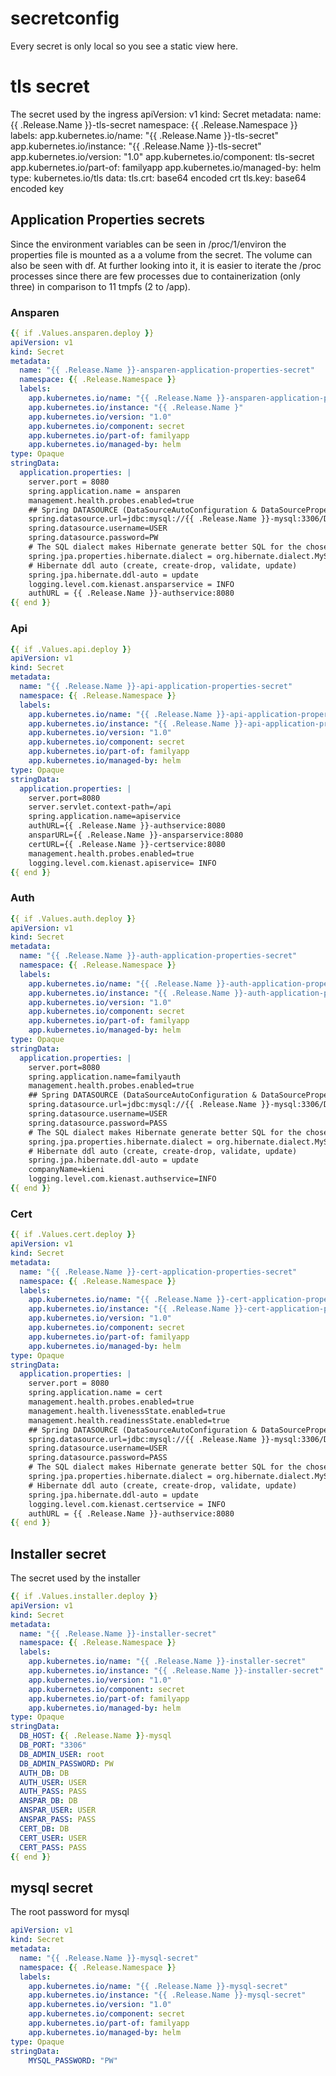 
# secretconfig

Every secret is only local so you see a static view here.

# tls secret
The secret used by the ingress
apiVersion: v1
kind: Secret
metadata:
  name: {{ .Release.Name }}-tls-secret
  namespace: {{ .Release.Namespace }}
  labels:
    app.kubernetes.io/name: "{{ .Release.Name }}-tls-secret"
    app.kubernetes.io/instance: "{{ .Release.Name }}-tls-secret"
    app.kubernetes.io/version: "1.0"
    app.kubernetes.io/component: tls-secret
    app.kubernetes.io/part-of: familyapp
    app.kubernetes.io/managed-by: helm
type: kubernetes.io/tls
data:
  tls.crt: base64 encoded crt
  tls.key: base64 encoded key
## Application Properties secrets

Since the environment variables can be seen in /proc/1/environ the properties file is mounted as a a volume from the secret. The volume can also be seen with df. At further looking into it, it is easier to iterate the /proc processes since there are few processes due to containerization (only three) in comparison to 11 tmpfs (2 to /app).


### Ansparen
```yaml
{{ if .Values.ansparen.deploy }}
apiVersion: v1
kind: Secret
metadata:
  name: "{{ .Release.Name }}-ansparen-application-properties-secret"
  namespace: {{ .Release.Namespace }}
  labels:
    app.kubernetes.io/name: "{{ .Release.Name }}-ansparen-application-properties-secret"
    app.kubernetes.io/instance: "{{ .Release.Name }"
    app.kubernetes.io/version: "1.0"
    app.kubernetes.io/component: secret
    app.kubernetes.io/part-of: familyapp
    app.kubernetes.io/managed-by: helm
type: Opaque
stringData:
  application.properties: |
    server.port = 8080
    spring.application.name = ansparen
    management.health.probes.enabled=true
    ## Spring DATASOURCE (DataSourceAutoConfiguration & DataSourceProperties)
    spring.datasource.url=jdbc:mysql://{{ .Release.Name }}-mysql:3306/DB
    spring.datasource.username=USER
    spring.datasource.password=PW
    # The SQL dialect makes Hibernate generate better SQL for the chosen database
    spring.jpa.properties.hibernate.dialect = org.hibernate.dialect.MySQL8Dialect
    # Hibernate ddl auto (create, create-drop, validate, update)
    spring.jpa.hibernate.ddl-auto = update
    logging.level.com.kienast.ansparservice = INFO
    authURL = {{ .Release.Name }}-authservice:8080
{{ end }}
```

### Api

```yaml
{{ if .Values.api.deploy }}
apiVersion: v1
kind: Secret
metadata:
  name: "{{ .Release.Name }}-api-application-properties-secret"
  namespace: {{ .Release.Namespace }}
  labels:
    app.kubernetes.io/name: "{{ .Release.Name }}-api-application-properties-secret"
    app.kubernetes.io/instance: "{{ .Release.Name }}-api-application-properties-secret"
    app.kubernetes.io/version: "1.0"
    app.kubernetes.io/component: secret
    app.kubernetes.io/part-of: familyapp
    app.kubernetes.io/managed-by: helm
type: Opaque
stringData:
  application.properties: |
    server.port=8080
    server.servlet.context-path=/api
    spring.application.name=apiservice
    authURL={{ .Release.Name }}-authservice:8080
    ansparURL={{ .Release.Name }}-ansparservice:8080
    certURL={{ .Release.Name }}-certservice:8080
    management.health.probes.enabled=true
    logging.level.com.kienast.apiservice= INFO
{{ end }}
```

### Auth

```yaml
{{ if .Values.auth.deploy }}
apiVersion: v1
kind: Secret
metadata:
  name: "{{ .Release.Name }}-auth-application-properties-secret"
  namespace: {{ .Release.Namespace }}
  labels:
    app.kubernetes.io/name: "{{ .Release.Name }}-auth-application-properties-secret"
    app.kubernetes.io/instance: "{{ .Release.Name }}-auth-application-properties-secret"
    app.kubernetes.io/version: "1.0"
    app.kubernetes.io/component: secret
    app.kubernetes.io/part-of: familyapp
    app.kubernetes.io/managed-by: helm
type: Opaque
stringData:
  application.properties: |
    server.port=8080
    spring.application.name=familyauth
    management.health.probes.enabled=true
    ## Spring DATASOURCE (DataSourceAutoConfiguration & DataSourceProperties)
    spring.datasource.url=jdbc:mysql://{{ .Release.Name }}-mysql:3306/DB
    spring.datasource.username=USER
    spring.datasource.password=PASS
    # The SQL dialect makes Hibernate generate better SQL for the chosen database
    spring.jpa.properties.hibernate.dialect = org.hibernate.dialect.MySQL8Dialect
    # Hibernate ddl auto (create, create-drop, validate, update)
    spring.jpa.hibernate.ddl-auto = update
    companyName=kieni
    logging.level.com.kienast.authservice=INFO
{{ end }}
```
### Cert

```yaml
{{ if .Values.cert.deploy }}
apiVersion: v1
kind: Secret
metadata:
  name: "{{ .Release.Name }}-cert-application-properties-secret"
  namespace: {{ .Release.Namespace }}
  labels:
    app.kubernetes.io/name: "{{ .Release.Name }}-cert-application-properties-secret"
    app.kubernetes.io/instance: "{{ .Release.Name }}-cert-application-properties-secret"
    app.kubernetes.io/version: "1.0"
    app.kubernetes.io/component: secret
    app.kubernetes.io/part-of: familyapp
    app.kubernetes.io/managed-by: helm
type: Opaque
stringData:
  application.properties: |
    server.port = 8080
    spring.application.name = cert
    management.health.probes.enabled=true
    management.health.livenessState.enabled=true
    management.health.readinessState.enabled=true
    ## Spring DATASOURCE (DataSourceAutoConfiguration & DataSourceProperties)
    spring.datasource.url=jdbc:mysql://{{ .Release.Name }}-mysql:3306/DB
    spring.datasource.username=USER
    spring.datasource.password=PASS
    # The SQL dialect makes Hibernate generate better SQL for the chosen database
    spring.jpa.properties.hibernate.dialect = org.hibernate.dialect.MySQL8Dialect
    # Hibernate ddl auto (create, create-drop, validate, update)
    spring.jpa.hibernate.ddl-auto = update
    logging.level.com.kienast.certservice = INFO
    authURL = {{ .Release.Name }}-authservice:8080
{{ end }}
```
## Installer secret
The secret used by the installer

```yaml
{{ if .Values.installer.deploy }}
apiVersion: v1
kind: Secret
metadata:
  name: "{{ .Release.Name }}-installer-secret"
  namespace: {{ .Release.Namespace }}
  labels:
    app.kubernetes.io/name: "{{ .Release.Name }}-installer-secret"
    app.kubernetes.io/instance: "{{ .Release.Name }}-installer-secret"
    app.kubernetes.io/version: "1.0"
    app.kubernetes.io/component: secret
    app.kubernetes.io/part-of: familyapp
    app.kubernetes.io/managed-by: helm
type: Opaque
stringData:
  DB_HOST: {{ .Release.Name }}-mysql
  DB_PORT: "3306"
  DB_ADMIN_USER: root
  DB_ADMIN_PASSWORD: PW
  AUTH_DB: DB
  AUTH_USER: USER
  AUTH_PASS: PASS
  ANSPAR_DB: DB
  ANSPAR_USER: USER
  ANSPAR_PASS: PASS
  CERT_DB: DB
  CERT_USER: USER
  CERT_PASS: PASS
{{ end }}
```
## mysql secret
The root password for mysql

```yaml
apiVersion: v1
kind: Secret
metadata:
  name: "{{ .Release.Name }}-mysql-secret"
  namespace: {{ .Release.Namespace }}
  labels:
    app.kubernetes.io/name: "{{ .Release.Name }}-mysql-secret"
    app.kubernetes.io/instance: "{{ .Release.Name }}-mysql-secret"
    app.kubernetes.io/version: "1.0"
    app.kubernetes.io/component: secret
    app.kubernetes.io/part-of: familyapp
    app.kubernetes.io/managed-by: helm
type: Opaque
stringData:
    MYSQL_PASSWORD: "PW"
```
